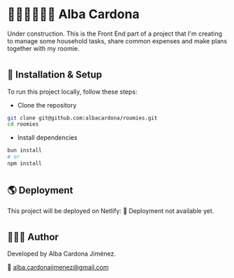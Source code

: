# 👩🏻‍💻🐱🐱🐱 Alba Cardona

Under construction.
This is the Front End part of a project that I'm creating to manage some household tasks, share common expenses and make plans together with my roomie.

#
## 🚀 **Installation & Setup**

To run this project locally, follow these steps:

- Clone the repository
```bash
git clone git@github.com:albacardona/roomies.git
cd roomies
```

- Install dependencies
```bash
bun install
# or
npm install
```

#
## 🌎 **Deployment**

This project will be deployed on Netlify:
🔗 Deployment not available yet.

#
## 👩🏻‍💻 **Author**

Developed by Alba Cardona Jiménez.

📧 alba.cardonajimenez@gmail.com
